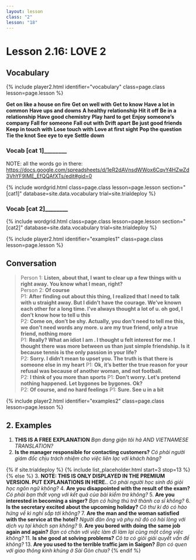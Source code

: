 ```yaml
---
layout: lesson
class: "2"
lesson: "18"
---
```



# Lesson 2.16: LOVE 2


## Vocabulary 
{% include player2.html identifier="vocabulary" class=page.class lesson=page.lesson %}

**Get on like a house on fire**
**Get on well with**
**Get to know**
**Have a lot in common**
**Have ups and downs**
**A healthy relationship**
**Hit it off**
**Be in a relationship**
**Have good chemistry**
**Play hard to get**
**Enjoy someone’s company**
**Fall for someone**
**Fall out with**
**Drift apart**
**Be just good friends**
**Keep in touch with**
**Lose touch with**
**Love at first sight**
**Pop the question**
**Tie the knot**
**See eye to eye**
**Settle down**

### ____Vocab [cat 1]____________ 

NOTE: all the words go in there: https://docs.google.com/spreadsheets/d/1eR2dAVnsdWWox6CqvY4HZwZd3VhYF9IME_EfQQAfXTs/edit#gid=0

{% include wordgrid.html 
		class=page.class 
		lesson=page.lesson 
		section="[cat1]"
		database=site.data.vocabulary 
		trial=site.trialdeploy %}


### ____Vocab [cat 2]____________ 

{% include wordgrid.html 
		class=page.class 
		lesson=page.lesson 
		section="[cat2]"
		database=site.data.vocabulary 
		trial=site.trialdeploy %}





{% include player2.html identifier="examples1" class=page.class lesson=page.lesson %}

## Conversation

> Person 1: **Listen, about that, I want to clear up a few things with u right away. You know what I mean, right?**   
> Person 2: **Of course**   
> P1: **After finding out about this thing, I realized that I need to talk with u straight away. But I didn’t have the courage. We’ve known each other for a long time. I’ve always thought a lot of u. oh god, I don’t know how to tell u this**  
> P2: **Come on, don’t be shy. Actually, you don’t need to tell me this, we don’t need words any more. u are my true friend, only a true friend, nothing more**  
> P1: **Really? What an idiot I am . I thought u felt interest for me. I thought there was more between us than just simple friendship. Is it because tennis is the only passion in your life?**  
> P2: **Sorry. I didn’t mean to upset you. The truth is that there is someone else in my heart**
> P1: **Ok, it’s better the true reason for your refusal was because of another woman, and not football.**  
> P2: **I think of you more than sports**
> P1: **Don’t worry. Let’s pretend nothing happened. Let bygones be bygones. Ok?**  
> P2: **Of course, and no hard feelings**
> P1: **Sure. See u in a bit**  


{% include player2.html identifier="examples2" class=page.class lesson=page.lesson %}

## 2. Examples 

1. **THIS IS A FREE EXPLANATION**
*Bạn đang giận tôi hả AND VIETNAMESE TRANSLATION?*  
2. **Is the manager responsible for contacting customers?**
*Có phải người giám đốc chịu trách nhiệm cho việc liên lạc với khách hàng?*


{% if site.trialdeploy %}
	{% include list_placeholder.html start=3 stop=13 %}
	{% else %}
3. **NOTE: THIS IS ONLY DISPLAYED IN THE PREMIUM VERSION. PUT EXPLANATIONS IN HERE.**.
*Có phải người học sinh đó giỏi học ngôn ngữ không?*
4. **Are you disappointed with the result of the exam?**
*Có phải bạn thất vọng với kết quả của bài kiểm tra không?*
5. **Are you interested in becoming a singer?**
   *Bạn có hứng thú trở thành ca sĩ không?*
6. **Is the secretary excited about the upcoming holiday?**
*Cô thư kí đó có hào hứng về kì nghỉ sắp tới không?*
7. **Are the man and the woman satisfied with the service at the hotel?**
*Người đàn ông và phụ nữ đó có hài lòng với dịch vụ tại khách sạn không?*
9. **Are you bored with doing the same job again and again?**
*Bạn có chán với việc làm đi làm lại cùng một công việc không?*
11. **Is she good at solving problems?**
*Cô ta có giỏi giải quyết vấn đề không?*
13. **Are you used to the terrible traffic jam in Saigon?**
*Bạn có quen với giao thông kinh khủng ở Sài Gòn chưa?*
	{% endif %}
